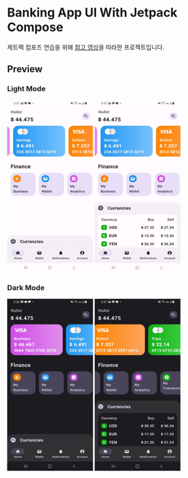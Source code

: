 # Banking App UI With Jetpack Compose

제트팩 컴포즈 연습을 위해 [참고 영상](https://www.youtube.com/watch?v=pCy93IdWr9s)을 따라한 프로젝트입니다.

## Preview
### Light Mode
<img src="images/light_fold.png" width="200" height="400"/>
<img src="images/light_unfold.png" width="200" height="400"/>

### Dark Mode
<img src="images/dark_fold.png" width="200" height="400"/>
<img src="images/dark_unfold.png" width="200" height="400"/>